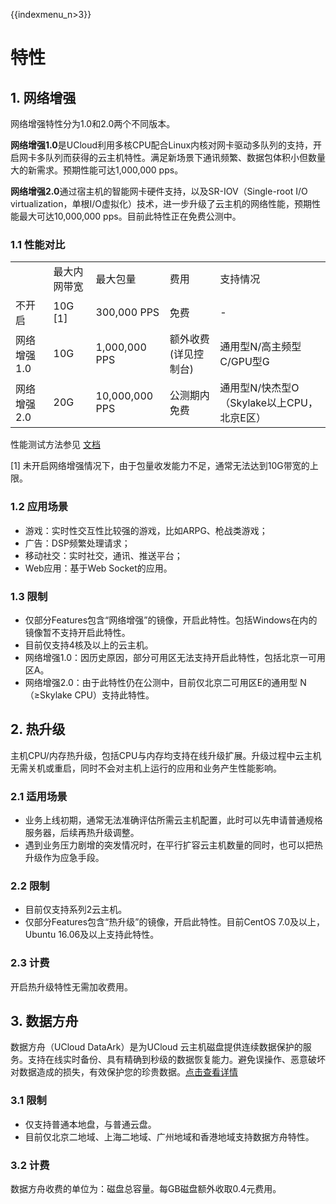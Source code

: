 {{indexmenu_n>3}}

# 特性

## 1\. 网络增强

网络增强特性分为1.0和2.0两个不同版本。

**网络增强1.0**是UCloud利用多核CPU配合Linux内核对网卡驱动多队列的支持，开启网卡多队列而获得的云主机特性。满足新场景下通讯频繁、数据包体积小但数量大的新需求。预期性能可达1,000,000
pps。

**网络增强2.0**通过宿主机的智能网卡硬件支持，以及SR-IOV（Single-root I/O
virtualization，单根I/O虚拟化）技术，进一步升级了云主机的网络性能，预期性能最大可达10,000,000
pps。目前此特性正在免费公测中。

### 1.1 性能对比

|         |           |                |              |                              |
| ------- | --------- | -------------- | ------------ | ---------------------------- |
|         | 最大内网带宽    | 最大包量           | 费用           | 支持情况                         |
| 不开启     | 10G \[1\] | 300,000 PPS    | 免费           | \-                           |
| 网络增强1.0 | 10G       | 1,000,000 PPS  | 额外收费 (详见控制台) | 通用型N/高主频型C/GPU型G             |
| 网络增强2.0 | 20G       | 10,000,000 PPS | 公测期内免费       | 通用型N/快杰型O（Skylake以上CPU，北京E区） |

性能测试方法参见 [文档](/compute/uhost/testdata/netenhanced)

\[1\] 未开启网络增强情况下，由于包量收发能力不足，通常无法达到10G带宽的上限。

### 1.2 应用场景

  - 游戏：实时性交互性比较强的游戏，比如ARPG、枪战类游戏；
  - 广告：DSP频繁处理请求；
  - 移动社交：实时社交，通讯、推送平台；
  - Web应用：基于Web Socket的应用。

### 1.3 限制

  - 仅部分Features包含“网络增强”的镜像，开启此特性。包括Windows在内的镜像暂不支持开启此特性。
  - 目前仅支持4核及以上的云主机。
  - 网络增强1.0：因历史原因，部分可用区无法支持开启此特性，包括北京一可用区A。
  - 网络增强2.0：由于此特性仍在公测中，目前仅北京二可用区E的通用型 N（≥Skylake CPU）支持此特性。

## 2\. 热升级

主机CPU/内存热升级，包括CPU与内存均支持在线升级扩展。升级过程中云主机无需关机或重启，同时不会对主机上运行的应用和业务产生性能影响。

### 2.1 适用场景

  - 业务上线初期，通常无法准确评估所需云主机配置，此时可以先申请普通规格服务器，后续再热升级调整。
  - 遇到业务压力剧增的突发情况时，在平行扩容云主机数量的同时，也可以把热升级作为应急手段。

### 2.2 限制

  - 目前仅支持系列2云主机。
  - 仅部分Features包含“热升级”的镜像，开启此特性。目前CentOS 7.0及以上，Ubuntu 16.06及以上支持此特性。

### 2.3 计费

开启热升级特性无需加收费用。

## 3\. 数据方舟

数据方舟（UCloud DataArk）是为UCloud
云主机磁盘提供连续数据保护的服务。支持在线实时备份、具有精确到秒级的数据恢复能力。避免误操作、恶意破坏对数据造成的损失，有效保护您的珍贵数据。[点击查看详情](/storage_cdn/uda/index)

### 3.1 限制

  - 仅支持普通本地盘，与普通云盘。
  - 目前仅北京二地域、上海二地域、广州地域和香港地域支持数据方舟特性。

### 3.2 计费

数据方舟收费的单位为：磁盘总容量。每GB磁盘额外收取0.4元费用。
